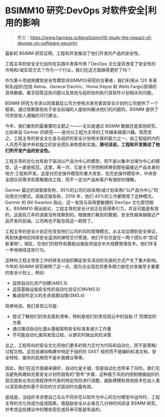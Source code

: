 # BSIMM10 研究:DevOps 对软件安全|利用的影响

> 原文：<https://www.harness.io/blog/bsimm10-study-the-impact-of-devops-on-software-security>

最新的 BSIMM 研究证明，工程和开发推动了他们开发的产品的安全性。

工程主导的安全文化如何在实践中发挥作用？DevOps 文化是否改变了安全性的作用和/或实现方式？作为一个行业，我们在这方面做得更好了吗？

作为第十项成熟建筑安全性模型(BSIMM10)研究的合著者，我们利用从 120 多家知名组织(包括 Aetna、General Electric、Home Depot 和 Wells Fargo)获得的具体数据，着手回答这些问题以及其他与组织如何执行其软件计划相关的问题。

BSIMM 研究为寻求以同类最佳公司为参照点来完善其安全计划的公司提供了一个框架。通过观察那些处于安全前端的人是如何解决他们的问题的，BSIMM 提供了可供其他人遵循的可行建议。

今年，我们看到的最重要的主题之一——无论是通过 BSIMM 数据还是其他研究，比如来自 Gartner 的研究——是对以工程为主导的工作越来越感兴趣。简而言之，工程主导的安全文化是与组织的安全计划相关联的能力之一，由工程组织内的人员而不是中央和独立的安全团队来构思和实施。**换句话说，工程和开发推动了他们所开发产品的安全性。**

工程主导的文化也有助于驱动以产品为中心的模型，而不是以集中治理为中心的模型，这一直是规范。这里，再一次，它是关于将控制转移到那些最接近产品本身的地方:工程和开发。这是对历史操作模型的重大改变，在历史操作模型中，中央安全团队将需求和策略推向工程，而不一定对产品和客户有很好的理解。

Gartner 最近的调查报告称，85%的公司已经采用(或计划采用)“以产品为中心”的应用交付模式。调查还报告称，2018 年，他们 40%的工作都使用了这种模式。Gartner 的 Bill Swanton 指出，这一发现与采用更敏捷的 DevOps 文化密切相关。BSIMM10 得出结论，工程主导的安全计划正在获得牵引力，并且可能是有效的，这是前几年的调查没有观察到的。根据我们看到的数据，安全性越来越接近产品开发的前端。公司再也不能忽视这一趋势了。

工程主导的安全计划正在改变他们公司的风险管理模式，从主动治理到安全保证，再到快速响应持续安全遥测的弹性交付管道。他们不仅仅是在一两个团队中“尝试新事物”。相反，在他们的软件和基础设施投资组合中大规模使用技术。他们年复一年地继续这些行为。

这种向工程主导型工作的转变对组织确定安全活动优先级的方式产生了重大影响。今年的 BSIMM 研究阐明了这一点，因为企业现在将更多精力放在对发展至关重要的安全计划上，例如:

*   监控自动化资产创建(AM3.3)
*   运营基础设施安全性的自动化验证(CMVM3.5)
*   集成软件定义的生命周期治理(SM3.4)

简单地说，我们发现公司是:

*   尝试了解他们的攻击面和清单，特别是他们的责任因云中的自助 IT 而增加的方面
*   通过推动自动化遵从基础架构安全标准来减少工作量
*   尽可能自动化漏洞发现过程，以便实时做出风险决策

总之，工程导向的安全文化将他们更多的努力交付为代码和自动化，而不是策略/过程文档。这包括诸如构建中特定于组织的 SAST 规则而不是编码标准文档、安全特性、服务的启用而不是补救建议等等。

因此，我们在这方面越来越好，自动化是关键。但是自动化也带来了风险。我们无法避免构建和完善安全计划所固有的“思考”步骤，这种基于风险的控制根据组织的容忍度和业务应用程序所代表的特定风险进行调整。威胁建模和其他技术在由人类以深思熟虑的基于风险的方式驱动时也最有效。

底线是，当组织寻求使自己与众不同并在以软件为中心的交付模型中运作时，工程主导的文化将成为促成因素。我鼓励安全从业者花几分钟时间阅读 BSIMM 研究，并考虑这些建议中的哪些现在或将来可能是有益的。